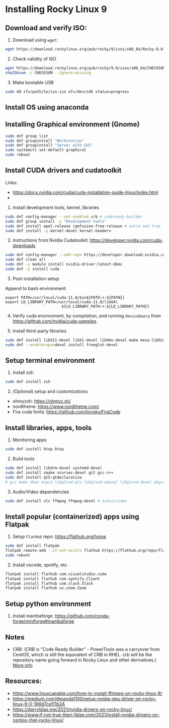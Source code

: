 # Installing Rocky Linux 9

## Download and verify ISO:

1. Download using `wget`:

```bash
wget https://download.rockylinux.org/pub/rocky/9/isos/x86_64/Rocky-9.0-20220808.0-x86_64-dvd.iso
```

2. Check validity of ISO

```bash
wget https://download.rockylinux.org/pub/rocky/9.0/isos/x86_64/CHECKSUM
sha256sum -c CHECKSUM --ignore-missing
```

3. Make bootable USB

```bash
sudo dd if=/path/to/iso.iso of=/dev/sdX status=progress
```

## Install OS using anaconda


## Installing Graphical environment (Gnome)

```bash
sudo dnf group list
sudo dnf groupinstall "Workstation"
sudo dnf groupinstall "Server with GUI"
sudo systemctl set-default graphical
sudo reboot
```

## Install CUDA drivers and cudatoolkit

Links:

- https://docs.nvidia.com/cuda/cuda-installation-guide-linux/index.html
- 

1. Install development tools, kernel, libraries

```bash
sudo dnf config-manager --set-enabled crb # codeready-builder 
sudo dnf group install -y "Development tools"
sudo dnf install epel-release rpmfusion-free-release # extra and free
sudo dnf install -y kernel-devel kernel-headers
```

2. Instructions from Nvidia Cudatoolkit: https://developer.nvidia.com/cuda-downloads

```bash
sudo dnf config-manager --add-repo https://developer.download.nvidia.com/compute/cuda/repos/rhel9/x86_64/cuda-rhel9.repo
sudo dnf clean all
sudo dnf -y module install nvidia-driver:latest-dkms
sudo dnf -y install cuda
```

3. Post-installation setup

Append to bash environment:

```
export PATH=/usr/local/cuda-11.8/bin${PATH:+:${PATH}}
export LD_LIBRARY_PATH=/usr/local/cuda-11.8/lib64\
                         ${LD_LIBRARY_PATH:+:${LD_LIBRARY_PATH}}
```

4. Verify cuda environment, by compilation, and running `deviceQuery` from https://github.com/nvidia/cuda-samples. 

5. Install third-party libraries

```bash
sudo dnf install libX11-devel libXi-devel libXmu-devel make mesa-libGLU-devel freeimage-devel
sudo dnf --enablerepo=devel install freeglut-devel
```                    

## Setup terminal environment

1. Install zsh

```bash
sudo dnf install zsh
```
2. (Optional) setup and customizations

- ohmyzsh: https://ohmyz.sh/
- nordtheme: https://www.nordtheme.com/
- Fira code fonts: https://github.com/tonsky/FiraCode 


## Install libraries, apps, tools

1.  Monitoring apps

```bash
sudo dnf install htop btop
```

2. Build tools

```bash
sudo dnf install libdrm-devel systemd-devel
sudo dnf install cmake ncurses-devel git gcc-c++
sudo dnf install qt5-qtdeclarative
# gcc make dkms acpid libglvnd-glx libglvnd-opengl libglvnd-devel pkgconfig # programming
```

3. Audio/Video dependencies

```bash
sudo dnf install vlc ffmpeg ffmpeg-devel # audio/video
```

## Install popular (containerized) apps using Flatpak

1. Setup `FlatHub` repo: https://flathub.org/home

```bash
sudo dnf install flatpak
flatpak remote-add --if-not-exists flathub https://flathub.org/repo/flathub.flatpakrepo
sudo reboot
```

2. Install vscode, spotify, etc.

```bash
flatpak install flathub com.visualstudio.code
flatpak install flathub com.spotify.Client
flatpak install flathub com.slack.Slack
flatpak install flathub us.zoom.Zoom
```


## Setup python environment

1. Install mambaforge: https://github.com/conda-forge/miniforge#mambaforge


## Notes

- CRB: (CRB is "Code Ready Builder" - PowerTools was a carryover from CentOS, which is still the equivalent of CRB in RHEL. crb will be the repository name going forward in Rocky Linux and other derivatives.) [More info](https://wiki.rockylinux.org/rocky/repo/#version-policy)


## Resources:

- https://www.linuxcapable.com/how-to-install-ffmpeg-on-rocky-linux-9/
- https://medium.com/@panda1100/setup-nvidia-gpu-driver-on-rocky-linux-9-0-166d7ce111b2A
- https://darryldias.me/2021/nvidia-drivers-on-rocky-linux/
- https://www.if-not-true-then-false.com/2021/install-nvidia-drivers-on-centos-rhel-rocky-linux/ 
